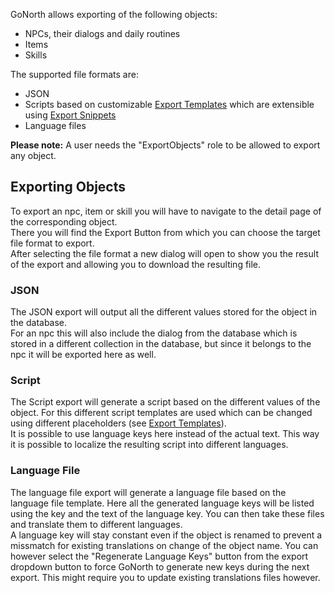 GoNorth allows exporting of the following objects:
 * NPCs, their dialogs and daily routines
 * Items
 * Skills

The supported file formats are:
 * JSON
 * Scripts based on customizable [Export Templates](/steffendx/GoNorth/wiki/ExportTemplates) which are extensible using [Export Snippets](/steffendx/GoNorth/wiki/Export-Snippets)
 * Language files

**Please note:** A user needs the "ExportObjects" role to be allowed to export any object. 

## Exporting Objects
To export an npc, item or skill you will have to navigate to the detail page of the corresponding object.  
There you will find the Export Button from which you can choose the target file format to export.  
After selecting the file format a new dialog will open to show you the result of the export and allowing you to download the resulting file.  

### JSON
The JSON export will output all the different values stored for the object in the database.  
For an npc this will also include the dialog from the database which is stored in a different collection in the database, but since it belongs to the npc it will be exported here as well.

### Script
The Script export will generate a script based on the different values of the object. For this different script templates are used which can be changed using different placeholders (see [Export Templates](/steffendx/GoNorth/wiki/ExportTemplates)).  
It is possible to use language keys here instead of the actual text. This way it is possible to localize the resulting script into different languages.

### Language File
The language file export will generate a language file based on the language file template. Here all the generated language keys will be listed using the key and the text of the language key. You can then take these files and translate them to different languages.  
A language key will stay constant even if the object is renamed to prevent a missmatch for existing translations on change of the object name. You can however select the "Regenerate Language Keys" button from the export dropdown button to force GoNorth to generate new keys during the next export. This might require you to update existing translations files however.